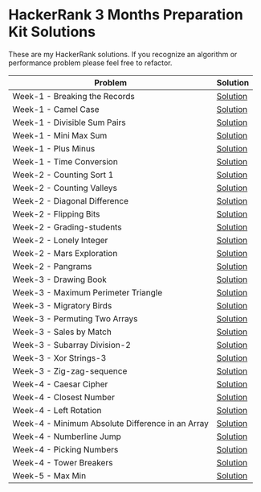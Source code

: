 # HackerRank 3 Months Preparation Kit Solutions

These are my HackerRank solutions. If you recognize an algorithm or performance problem please feel free to refactor.

|  Problem  |  Solution  |
| ------------ | ------------ |
|  Week-1 - Breaking the Records | [Solution](https://github.com/agb/hackerrank-typescript-solutions/blob/main/week-1-breaking-the-records.ts "Solution")  |
|  Week-1 - Camel Case | [Solution](https://github.com/agb/hackerrank-typescript-solutions/blob/main/week-1-camel-case-4.ts "Solution")  |
|  Week-1 - Divisible Sum Pairs | [Solution](https://github.com/agb/hackerrank-typescript-solutions/blob/main/week-1-divisible-sum-pairs.ts "Solution")  |
|  Week-1 - Mini Max Sum | [Solution](https://github.com/agb/hackerrank-typescript-solutions/blob/main/week-1-mini-max-sum.ts "Solution")  |
|  Week-1 - Plus Minus | [Solution](https://github.com/agb/hackerrank-typescript-solutions/blob/main/week-1-plus-minus.ts "Solution")  |
|  Week-1 - Time Conversion | [Solution](https://github.com/agb/hackerrank-typescript-solutions/blob/main/week-1-time-conversion.ts "Solution")  |
|  Week-2 - Counting Sort 1 |  [Solution](https://github.com/agb/hackerrank-typescript-solutions/blob/main/week-2-counting-sort-1.ts "Solution")  |
|  Week-2 - Counting Valleys | [Solution](https://github.com/agb/hackerrank-typescript-solutions/blob/main/week-2-counting-valleys.ts "Solution")  |
|  Week-2 - Diagonal Difference | [Solution](https://github.com/agb/hackerrank-typescript-solutions/blob/main/week-2-diagonal-difference.ts "Solution")  |
|  Week-2 - Flipping Bits | [Solution](https://github.com/agb/hackerrank-typescript-solutions/blob/main/week-2-flipping-bits.ts "Solution")  |
|  Week-2 - Grading-students | [Solution](https://github.com/agb/hackerrank-typescript-solutions/blob/main/week-2-grading-students.ts "Solution")  |
|  Week-2 - Lonely Integer | [Solution](https://github.com/agb/hackerrank-typescript-solutions/blob/main/week-2-lonely-integer.ts "Solution")  |
|  Week-2 - Mars Exploration | [Solution](https://github.com/agb/hackerrank-typescript-solutions/blob/main/week-2-mars-exploration.ts "Solution")  |
|  Week-2 - Pangrams | [Solution](https://github.com/agb/hackerrank-typescript-solutions/blob/main/week-2-pangrams.ts "Solution")  |
|  Week-3 - Drawing Book | [Solution](https://github.com/agb/hackerrank-typescript-solutions/blob/main/week-3-drawing-book.ts "Solution")  |
|  Week-3 - Maximum Perimeter Triangle | [Solution](https://github.com/agb/hackerrank-typescript-solutions/blob/main/week-3-maximum-perimeter-triangle.ts "Solution")  |
|  Week-3 - Migratory Birds | [Solution](https://github.com/agb/hackerrank-typescript-solutions/blob/main/week-3-migratory-birds.ts "Solution")  |
|  Week-3 - Permuting Two Arrays | [Solution](https://github.com/agb/hackerrank-typescript-solutions/blob/main/week-3-permuting-two-arrays.ts "Solution")  |
|  Week-3 - Sales by Match | [Solution](https://github.com/agb/hackerrank-typescript-solutions/blob/main/week-3-sales-by-match.ts "Solution")  |
|  Week-3 - Subarray Division-2 | [Solution](https://github.com/agb/hackerrank-typescript-solutions/blob/main/week-3-subarray-division-2.ts "Solution")  |
|  Week-3 - Xor Strings-3 | [Solution](https://github.com/agb/hackerrank-typescript-solutions/blob/main/week-3-xor-strings-3.js "Solution")  |
|  Week-3 - Zig-zag-sequence | [Solution](https://github.com/agb/hackerrank-typescript-solutions/blob/main/week-3-zig-zag-sequence.py "Solution")  |
|  Week-4 - Caesar Cipher | [Solution](https://github.com/agb/hackerrank-typescript-solutions/blob/main/week-4-caesar-cipher.ts "Solution")  |
|  Week-4 - Closest Number | [Solution](https://github.com/agb/hackerrank-typescript-solutions/blob/main/week-4-closest-number.ts "Solution")  |
|  Week-4 - Left Rotation | [Solution](https://github.com/agb/hackerrank-typescript-solutions/blob/main/week-4-left-rotation.ts "Solution")  |
|  Week-4 - Minimum Absolute Difference in an Array | [Solution](https://github.com/agb/hackerrank-typescript-solutions/blob/main/week-4-minimum-absolute-difference-in-an-array.ts "Solution")  |
|  Week-4 - Numberline Jump | [Solution](https://github.com/agb/hackerrank-typescript-solutions/blob/main/week-4-number-line-jump.ts "Solution")  |
|  Week-4 - Picking Numbers | [Solution](https://github.com/agb/hackerrank-typescript-solutions/blob/main/week-4-picking-numbers.ts "Solution")  |
|  Week-4 - Tower Breakers | [Solution](https://github.com/agb/hackerrank-typescript-solutions/blob/main/week-4-tower-breakers.ts "Solution")  |
|  Week-5 - Max Min | [Solution](https://github.com/agb/hackerrank-typescript-solutions/blob/main/week-5-max-min.ts "Solution")  |

